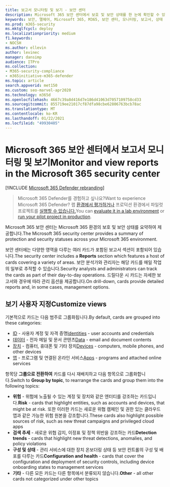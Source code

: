 ```yaml
---
title: 보고서 모니터링 및 보기 - 보안 센터
description: Microsoft 365 보안 센터에서 보호 및 보안 상태를 한 눈에 확인할 수 있는 방법을 설명하는 문서입니다.
keywords: 보안, 맬웨어, Microsoft 365, M365, 보안 센터, 모니터링, 보고서, 상태
ms.prod: m365-security
ms.mktglfcycl: deploy
ms.localizationpriority: medium
f1.keywords:
- NOCSH
ms.author: ellevin
author: levinec
manager: dansimp
audience: ITPro
ms.collection:
- M365-security-compliance
- m365initiative-m365-defender
ms.topic: article
search.appverid: met150
ms.custom: seo-marvel-apr2020
ms.technology: m365d
ms.openlocfilehash: 4667c39a8d416d7e186d41063d7057109758cd33
ms.sourcegitcommit: 855719ee21017cf87dfa98cbe62806763bcb78ac
ms.translationtype: MT
ms.contentlocale: ko-KR
ms.lasthandoff: 01/22/2021
ms.locfileid: "49930405"
---
```

# <a name="monitor-and-view-reports-in-the-microsoft-365-security-center"></a><span data-ttu-id="72584-104">Microsoft 365 보안 센터에서 보고서 모니터링 및 보기</span><span class="sxs-lookup"><span data-stu-id="72584-104">Monitor and view reports in the Microsoft 365 security center</span></span>

[!INCLUDE [Microsoft 365 Defender rebranding](../includes/microsoft-defender.md)]

> <span data-ttu-id="72584-105">Microsoft 365 Defender를 경험하고 싶나요?</span><span class="sxs-lookup"><span data-stu-id="72584-105">Want to experience Microsoft 365 Defender?</span></span> <span data-ttu-id="72584-106">랩 [환경에서 평가하거나](https://aka.ms/mtp-trial-lab) 프로덕션 환경에서 파일럿 프로젝트를 [실행할 수 있습니다.](https://aka.ms/m365d-pilotplaybook)</span><span class="sxs-lookup"><span data-stu-id="72584-106">You can [evaluate it in a lab environment](https://aka.ms/mtp-trial-lab) or [run your pilot project in production](https://aka.ms/m365d-pilotplaybook).</span></span>
>

<span data-ttu-id="72584-107">Microsoft 365 보안 센터는 Microsoft 365 환경의 보호 및 보안 상태를 요약하여 제공합니다.</span><span class="sxs-lookup"><span data-stu-id="72584-107">The Microsoft 365 security center provides a summary of protection and security statuses across your Microsoft 365 environment.</span></span>

<span data-ttu-id="72584-108">보안 센터에는  다양한 영역을 다루는 여러 카드가 포함된 보고서 섹션이 포함되어 있습니다.</span><span class="sxs-lookup"><span data-stu-id="72584-108">The security center includes a **Reports** section which features a host of cards covering a variety of areas.</span></span> <span data-ttu-id="72584-109">보안 분석가와 관리자는 해당 카드를 매일 작업의 일부로 추적할 수 있습니다.</span><span class="sxs-lookup"><span data-stu-id="72584-109">Security analysts and administrators can track the cards as part of their day-to-day operations.</span></span> <span data-ttu-id="72584-110">드릴다운 시 카드는 자세한 보고서와 경우에 따라 관리 옵션을 제공합니다.</span><span class="sxs-lookup"><span data-stu-id="72584-110">On drill-down, cards provide detailed reports and, in some cases, management options.</span></span>

## <a name="customize-views"></a><span data-ttu-id="72584-111">보기 사용자 지정</span><span class="sxs-lookup"><span data-stu-id="72584-111">Customize views</span></span>

<span data-ttu-id="72584-112">기본적으로 카드는 다음 범주로 그룹화됩니다.</span><span class="sxs-lookup"><span data-stu-id="72584-112">By default, cards are grouped into these categories:</span></span>
  
* <span data-ttu-id="72584-113">[ID](monitor-and-report-identities.md) - 사용자 계정 및 자격 증명</span><span class="sxs-lookup"><span data-stu-id="72584-113">[Identities](monitor-and-report-identities.md) - user accounts and credentials</span></span>
* <span data-ttu-id="72584-114">[데이터](monitor-data.md) - 전자 메일 및 문서 콘텐츠</span><span class="sxs-lookup"><span data-stu-id="72584-114">[Data](monitor-data.md) - email and document contents</span></span>
* <span data-ttu-id="72584-115">[장치](monitor-devices.md) - 컴퓨터, 휴대폰 및 기타 장치</span><span class="sxs-lookup"><span data-stu-id="72584-115">[Devices](monitor-devices.md) - computers, mobile phones, and other devices</span></span>
* <span data-ttu-id="72584-116">[앱](monitor-apps.md) - 프로그램 및 연결된 온라인 서비스</span><span class="sxs-lookup"><span data-stu-id="72584-116">[Apps](monitor-apps.md) - programs and attached online services</span></span>

<span data-ttu-id="72584-117">항목당 **그룹으로 전환하여** 카드를 다시 재배치하고 다음 항목으로 그룹화합니다.</span><span class="sxs-lookup"><span data-stu-id="72584-117">Switch to **Group by topic**, to rearrange the cards and group them into the following topics:</span></span>

* <span data-ttu-id="72584-118">**위험** - 위험에 노출될 수 있는 계정 및 장치와 같은 엔터티를 강조하는 카드입니다.</span><span class="sxs-lookup"><span data-stu-id="72584-118">**Risk** - cards that highlight entities, such as accounts and devices, that might be at risk.</span></span> <span data-ttu-id="72584-119">또한 이러한 카드는 새로운 위협 캠페인 및 권한 있는 클라우드 앱과 같은 가능한 위험 원본을 강조합니다.</span><span class="sxs-lookup"><span data-stu-id="72584-119">These cards also highlight possible sources of risk, such as new threat campaigns and privileged cloud apps</span></span>  
* <span data-ttu-id="72584-120">**검색 추세** - 새로운 위협 감지, 이정표 및 정책 위반을 강조하는 카드</span><span class="sxs-lookup"><span data-stu-id="72584-120">**Detection trends** - cards that highlight new threat detections, anomalies, and policy violations</span></span>
* <span data-ttu-id="72584-121">**구성 및 상태** - 관리 서비스에 대한 장치 온보더링 상태 등 보안 컨트롤의 구성 및 배포를 다루는 카드</span><span class="sxs-lookup"><span data-stu-id="72584-121">**Configuration and health** - cards that cover the configuration and deployment of security controls, including device onboarding states to management services</span></span>
* <span data-ttu-id="72584-122">**기타** - 다른 모든 카드는 다른 항목에서 분류되지 않습니다.</span><span class="sxs-lookup"><span data-stu-id="72584-122">**Other** - all other cards not categorized under other topics</span></span>

